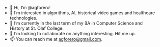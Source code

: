 - 👋 Hi, I’m @agforero!
- 👀 I’m interested in algorithms, AI, historical video games and healthcare technologies.
- 🌱 I’m currently in the last term of my BA in Computer Science and History at St. Olaf College.
- 💞️ I’m looking to collaborate on anything interesting. Hit me up.
- 📫 You can reach me at agforero@gmail.com.

<!---
agforero/agforero is a ✨ special ✨ repository because its `README.md` (this file) appears on your GitHub profile.
You can click the Preview link to take a look at your changes.
--->
